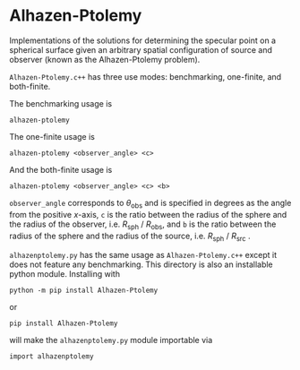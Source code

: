 # Alhazen-Ptolemy
Implementations of the solutions for determining the specular point on a spherical surface given an 
arbitrary spatial configuration of source and observer (known as the Alhazen-Ptolemy problem).

`Alhazen-Ptolemy.c++` has three use modes: benchmarking, one-finite, and both-finite. 

The benchmarking usage is 

```
alhazen-ptolemy
```

The one-finite usage is 

```
alhazen-ptolemy <observer_angle> <c>
```

And the both-finite usage is

```
alhazen-ptolemy <observer_angle> <c> <b>
```

`observer_angle` corresponds to <i>&theta;</i><sub>obs</sub> and is specified in degrees as the angle from the positive <i>x</i>-axis, 
`c` is the ratio between the radius of the sphere and the radius of the observer, i.e. <i>R</i><sub>sph</sub> / <i>R</i><sub>obs</sub>,
and `b` is the ratio between the radius of the sphere and the radius of the source, i.e. <i>R</i><sub>sph</sub> / <i>R</i><sub>src</sub> .

`alhazenptolemy.py` has the same usage as `Alhazen-Ptolemy.c++` except it does not feature any benchmarking. This directory is also an 
installable python module. Installing with

```
python -m pip install Alhazen-Ptolemy
```

or

```
pip install Alhazen-Ptolemy
```

will make the `alhazenptolemy.py` module importable via

```
import alhazenptolemy
```


